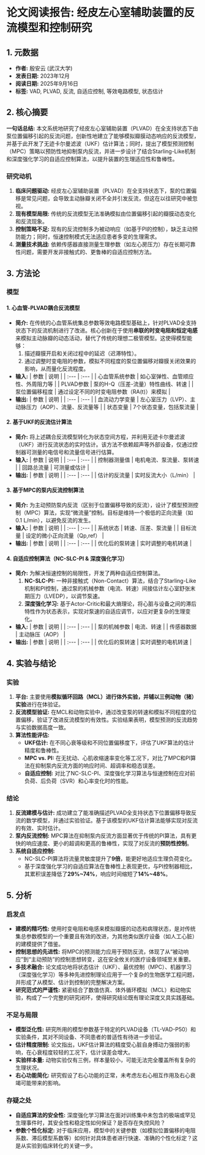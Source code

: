 # 论文阅读报告: 经皮左心室辅助装置的反流模型和控制研究

## **1. 元数据**
- **作者:** 殷安云 (武汉大学)
- **发表日期:** 2023年12月
- **阅读日期:** 2025年9月16日
- **标签:** VAD, PLVAD, 反流, 自适应控制, 等效电路模型, 状态估计

## **2. 核心摘要**
**一句话总结:**
本文系统地研究了经皮左心室辅助装置（PLVAD）在全支持状态下由泵位置偏移引起的反流问题，创新性地建立了能够模拟瓣膜动态响应的反流模型，并基于此开发了无迹卡尔曼滤波（UKF）估计算法；同时，提出了模型预测控制（MPC）策略以预防性地抑制泵内反流，并进一步设计了结合Starling-Like机制和深度强化学习的自适应控制算法，以提升装置的生理适应性和鲁棒性。

### 研究动机
1.  **临床问题驱动:** 经皮左心室辅助装置（PLVAD）在全支持状态下，泵的位置偏移是常见问题，会导致主动脉瓣关闭不全并引发反流，但这在以往研究中被忽视。
2.  **现有模型局限:** 传统的反流模型无法准确模拟由位置偏移引起的瓣膜动态变化和反流现象。
3.  **控制策略不足:** 现有的反流控制多为被动响应（如基于PI的控制），缺乏主动预防能力；同时，恒速控制模式无法适应患者多变的生理需求。
4.  **测量技术挑战:** 依赖传感器直接测量生理参数（如左心房压力）存在长期可靠性问题，需要开发非接触式的、更鲁棒的自适应控制方法。

## **3. 方法论**
### 模型
#### 1. 心血管-PLVAD耦合反流模型
- **简介:** 在传统的心血管系统集总参数等效电路模型基础上，针对PLVAD全支持状态下的反流机制进行了改进。核心创新在于使用**串联的时变电阻和恒定电感**来模拟主动脉瓣的动态活动，替代了传统的理想二极管模型。这使得模型能够：
    1.  描述瓣膜开启和关闭过程中的延迟（迟滞特性）。
    2.  通过调整时变电阻的参数，模拟不同程度的泵位置偏移对瓣膜关闭效果的影响，从而量化反流程度。
- **输入:**
| 参数 | 说明 |
| :--- | :--- |
| 心血管系统参数 | 如心室弹性、血管顺应性、外周阻力等 |
| PLVAD参数 | 泵的H-Q（压差-流量）特性曲线、转速 |
| 泵位置偏移程度 | 通过设定不同的时变电阻参数（RA(t)）来模拟 |
- **输出:**
| 参数 | 说明 |
| :--- | :--- |
| 血流动力学变量 | 左心室压力（LVP）、主动脉压力（AOP）、流量、反流量等 |
| 状态变量 | 7个状态变量，包括泵流量 |

#### 2. 基于UKF的反流估计算法
- **简介:** 将上述耦合反流模型转化为状态空间方程，并利用无迹卡尔曼滤波（UKF）进行反流状态的实时估计。该方法不依赖超声等外部设备，仅通过控制器可测量的电信号和流量信号进行估算。
- **输入:**
| 参数 | 说明 |
| :--- | :--- |
| 控制器测量值 | 电机电流、泵流量、泵转速 |
| 回路总流量 | 可测量或估计 |
- **输出:**
| 参数 | 说明 |
| :--- | :--- |
| 估计的反流量 | 实时反流大小（L/min） |

#### 3. 基于MPC的泵内反流控制算法
- **简介:** 为主动预防泵内反流（区别于位置偏移导致的反流），设计了模型预测控制（MPC）算法，实现“微流量”控制。目标是维持一个极低的正向流量（如0.1 L/min），以避免反流的发生。
- **输入:**
| 参数 | 说明 |
| :--- | :--- |
| 系统状态 | 转速、压差、泵流量 |
| 目标流量 | 设定的微小正向流量（Qp,ref） |
- **输出:**
| 参数 | 说明 |
| :--- | :--- |
| 优化后的泵转速 | 实时调整的电机转速 |

#### 4. 自适应控制算法（NC-SLC-PI & 深度强化学习）
- **简介:** 为解决恒速控制的局限性，开发了两种自适应控制算法。
    1.  **NC-SLC-PI:** 一种非接触式（Non-Contact）算法，结合了Starling-Like机制和PI控制，通过泵的机械参数（电流、转速）间接估计左心室舒张末期压力（LVEDP），以调节泵速。
    2.  **深度强化学习:** 基于Actor-Critic和最大熵理论，将心脏与设备之间的滞后特性作为状态表示，实现对泵速的自适应调节，以应对更复杂的生理变化。
- **输入:**
| 参数 | 说明 |
| :--- | :--- |
| 泵的机械参数 | 电流、转速 |
| 传感器数据 | 主动脉压（AOP） |
- **输出:**
| 参数 | 说明 |
| :--- | :--- |
| 优化后的泵转速 | 实时调整的电机转速 |

## **4. 实验与结论**
### 实验
1.  **平台:** 主要使用**模拟循环回路（MCL）**进行体外实验，并辅以**三例动物（猪）实验**进行在体验证。
2.  **反流模型验证:** 在MCL和动物实验中，通过改变泵的转速和模拟不同程度的位置偏移，验证了改进反流模型的有效性。实验结果表明，模型预测的反流趋势与实验数据高度一致。
3.  **算法性能评估:**
    -   **UKF估计:** 在不同心衰等级和不同位置偏移度下，评估了UKF算法的估计精度和鲁棒性。
    -   **MPC vs. PI:** 在无扰动、心肌收缩速率变化等工况下，对比了MPC和PI算法在抑制泵内反流方面的响应时间、超调率和稳态误差。
    -   **自适应控制:** 对比了NC-SLC-PI、深度强化学习算法与恒速控制在应对前负荷、后负荷（SVR）和心率变化时的性能。

### 结论
1.  **反流建模与估计:** 成功建立了能准确描述PLVAD全支持状态下位置偏移导致反流的数学模型，并通过实验验证。基于该模型的UKF估计算法能够实现对反流的有效、实时估计。
2.  **泵内反流控制:** MPC算法在抑制泵内反流方面显著优于传统的PI算法，具有更快的响应速度、更小的超调和更高的鲁棒性，实现了对反流的**预防性控制**。
3.  **系统自适应控制:**
    -   NC-SLC-PI算法将流量灵敏度提升了**9倍**，能更好地适应生理负荷变化。
    -   基于深度强化学习的自适应算法在鲁棒性上表现更优，与PI控制器相比，其累积误差降低了**29%~74%**，响应时间缩短了**14%~48%**。

## **5. 分析**
### 启发点
- **建模的精巧性:** 使用时变电阻和电感来模拟瓣膜的动态和病理状态，是对传统集总参数模型的一个重要且有效的改进，为其他类似医疗设备（如人工心脏）的建模提供了借鉴。
- **控制思想的先进性:** 将MPC的预测能力应用于预防反流，体现了从“被动响应”到“主动预防”的控制思想转变，这在安全攸关的医疗设备领域至关重要。
- **多技术融合:** 论文成功地将状态估计（UKF）、最优控制（MPC）、机器学习（深度强化学习）等多种先进控制理论应用于一个复杂的生物医学工程问题，并形成了从模型、估计到控制的完整解决方案。
- **研究范式的严谨性:** 紧密结合了数值仿真、体外循环模拟（MCL）和动物实验，构成了一个完整的研究闭环，使得研究结论既有理论深度又具实践基础。

### 不足与局限
- **模型泛化性:** 研究所用的模型参数基于特定的PLVAD设备（TL-VAD-P50）和实验条件，其对不同设备、不同患者的普适性有待进一步验证。
- **估计精度限制:** 论文指出，UKF估计算法的精度受心脏自身搏动力强弱的影响，在心衰程度较轻的工况下，估计误差会增大。
- **实验样本量:** 动物实验仅有三例，样本量较小，可能无法完全覆盖所有复杂的生理状况。
- **右心功能简化:** 研究假设了右心功能的正常，未考虑左右心相互作用及右心衰竭可能带来的影响。

### 存疑之处
- **自适应算法的安全性:** 深度强化学习算法在面对训练集中未包含的极端或罕见生理事件时，其安全性和稳定性如何保证？是否存在失控风险？
- **参数个性化标定:** 对于临床应用，模型中的关键参数（如模拟位置偏移的电阻系数、滞后模型系数等）如何针对具体患者进行快速、准确的个性化标定？这是从实验到临床转化的关键一步。
